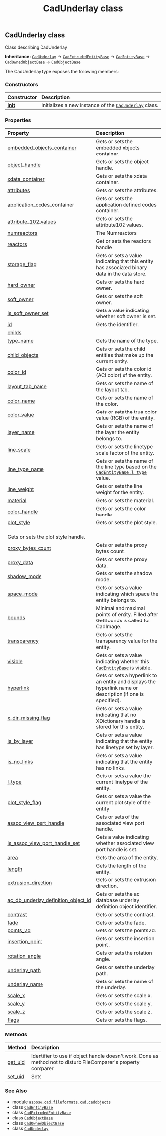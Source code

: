 ﻿---
title: CadUnderlay class
second_title: Aspose.CAD for Python via .NET API References
description: 
type: docs
weight: 1300
url: /python-net/aspose.cad.fileformats.cad.cadobjects/cadunderlay/
is_root: false
---

## CadUnderlay class

Class describing CadUnderlay



**Inheritance:** [`CadUnderlay`](/cad/python-net/aspose.cad.fileformats.cad.cadobjects/cadunderlay) → 
[`CadExtrudedEntityBase`](/cad/python-net/aspose.cad.fileformats.cad.cadobjects/cadextrudedentitybase) → 
[`CadEntityBase`](/cad/python-net/aspose.cad.fileformats.cad.cadobjects/cadentitybase) → 
[`CadOwnedObjectBase`](/cad/python-net/aspose.cad.fileformats.cad.cadobjects/cadownedobjectbase) → 
[`CadObjectBase`](/cad/python-net/aspose.cad.fileformats.cad.cadobjects/cadobjectbase)



The CadUnderlay type exposes the following members:

### Constructors
| Constructor | Description |
| :- | :- |
| [__init__](/cad/python-net/aspose.cad.fileformats.cad.cadobjects/cadunderlay/__init__/#) | Initializes a new instance of the [`CadUnderlay`](/cad/python-net/aspose.cad.fileformats.cad.cadobjects/cadunderlay) class. |


### Properties
| Property | Description |
| :- | :- |
| [embedded_objects_container](/cad/python-net/aspose.cad.fileformats.cad.cadobjects/cadunderlay/embedded_objects_container) | Gets or sets the embedded objects container. |
| [object_handle](/cad/python-net/aspose.cad.fileformats.cad.cadobjects/cadunderlay/object_handle) | Gets or sets the object handle. |
| [xdata_container](/cad/python-net/aspose.cad.fileformats.cad.cadobjects/cadunderlay/xdata_container) | Gets or sets the xdata container. |
| [attributes](/cad/python-net/aspose.cad.fileformats.cad.cadobjects/cadunderlay/attributes) | Gets or sets the attributes. |
| [application_codes_container](/cad/python-net/aspose.cad.fileformats.cad.cadobjects/cadunderlay/application_codes_container) | Gets or sets the application defined codes container. |
| [attribute_102_values](/cad/python-net/aspose.cad.fileformats.cad.cadobjects/cadunderlay/attribute_102_values) | Gets or sets the attribute102 values. |
| [numreactors](/cad/python-net/aspose.cad.fileformats.cad.cadobjects/cadunderlay/numreactors) | The Numreactors |
| [reactors](/cad/python-net/aspose.cad.fileformats.cad.cadobjects/cadunderlay/reactors) | Get or sets the reactors handle |
| [storage_flag](/cad/python-net/aspose.cad.fileformats.cad.cadobjects/cadunderlay/storage_flag) | Gets or sets a value indicating that this entity has associated binary data in the data store. |
| [hard_owner](/cad/python-net/aspose.cad.fileformats.cad.cadobjects/cadunderlay/hard_owner) | Gets or sets the hard owner. |
| [soft_owner](/cad/python-net/aspose.cad.fileformats.cad.cadobjects/cadunderlay/soft_owner) | Gets or sets the soft owner. |
| [is_soft_owner_set](/cad/python-net/aspose.cad.fileformats.cad.cadobjects/cadunderlay/is_soft_owner_set) | Gets a value indicating whether soft owner is set. |
| [id](/cad/python-net/aspose.cad.fileformats.cad.cadobjects/cadunderlay/id) | Gets the identifier. |
| [childs](/cad/python-net/aspose.cad.fileformats.cad.cadobjects/cadunderlay/childs) |  |
| [type_name](/cad/python-net/aspose.cad.fileformats.cad.cadobjects/cadunderlay/type_name) | Gets the name of the type. |
| [child_objects](/cad/python-net/aspose.cad.fileformats.cad.cadobjects/cadunderlay/child_objects) | Gets or sets the child entities that make up the current entity. |
| [color_id](/cad/python-net/aspose.cad.fileformats.cad.cadobjects/cadunderlay/color_id) | Gets or sets the color id (ACI color) of the entity. |
| [layout_tab_name](/cad/python-net/aspose.cad.fileformats.cad.cadobjects/cadunderlay/layout_tab_name) | Gets or sets the name of the layout tab. |
| [color_name](/cad/python-net/aspose.cad.fileformats.cad.cadobjects/cadunderlay/color_name) | Gets or sets the name of the color. |
| [color_value](/cad/python-net/aspose.cad.fileformats.cad.cadobjects/cadunderlay/color_value) | Gets or sets the true color value (RGB) of the entity. |
| [layer_name](/cad/python-net/aspose.cad.fileformats.cad.cadobjects/cadunderlay/layer_name) | Gets or sets the name of the layer the entity belongs to. |
| [line_scale](/cad/python-net/aspose.cad.fileformats.cad.cadobjects/cadunderlay/line_scale) | Gets or sets the linetype scale factor of the entity. |
| [line_type_name](/cad/python-net/aspose.cad.fileformats.cad.cadobjects/cadunderlay/line_type_name) | Gets or sets the name of the line type based on the [`CadEntityBase.l_type`](/cad/python-net/aspose.cad.fileformats.cad.cadobjects/cadentitybase#l_type) value. |
| [line_weight](/cad/python-net/aspose.cad.fileformats.cad.cadobjects/cadunderlay/line_weight) | Gets or sets the line weight for the entity. |
| [material](/cad/python-net/aspose.cad.fileformats.cad.cadobjects/cadunderlay/material) | Gets or sets the material. |
| [color_handle](/cad/python-net/aspose.cad.fileformats.cad.cadobjects/cadunderlay/color_handle) | Gets or sets the color handle. |
| [plot_style](/cad/python-net/aspose.cad.fileformats.cad.cadobjects/cadunderlay/plot_style) | Gets or sets the plot style.<br/>Gets or sets the plot style handle. |
| [proxy_bytes_count](/cad/python-net/aspose.cad.fileformats.cad.cadobjects/cadunderlay/proxy_bytes_count) | Gets or sets the proxy bytes count. |
| [proxy_data](/cad/python-net/aspose.cad.fileformats.cad.cadobjects/cadunderlay/proxy_data) | Gets or sets the proxy data. |
| [shadow_mode](/cad/python-net/aspose.cad.fileformats.cad.cadobjects/cadunderlay/shadow_mode) | Gets or sets the shadow mode. |
| [space_mode](/cad/python-net/aspose.cad.fileformats.cad.cadobjects/cadunderlay/space_mode) | Gets or sets a value indicating which space the entity belongs to. |
| [bounds](/cad/python-net/aspose.cad.fileformats.cad.cadobjects/cadunderlay/bounds) | Minimal and maximal points of entity. Filled after GetBounds is called for CadImage. |
| [transparency](/cad/python-net/aspose.cad.fileformats.cad.cadobjects/cadunderlay/transparency) | Gets or sets the transparency value for the entity. |
| [visible](/cad/python-net/aspose.cad.fileformats.cad.cadobjects/cadunderlay/visible) | Gets or sets a value indicating whether this [`CadEntityBase`](/cad/python-net/aspose.cad.fileformats.cad.cadobjects/cadentitybase) is visible. |
| [hyperlink](/cad/python-net/aspose.cad.fileformats.cad.cadobjects/cadunderlay/hyperlink) | Gets or sets a hyperlink to an entity and displays the hyperlink name or description (if one is specified). |
| [x_dir_missing_flag](/cad/python-net/aspose.cad.fileformats.cad.cadobjects/cadunderlay/x_dir_missing_flag) | Gets or sets a value indicating that no XDictionary handle is stored for this entity. |
| [is_by_layer](/cad/python-net/aspose.cad.fileformats.cad.cadobjects/cadunderlay/is_by_layer) | Gets or sets a value indicating that the entity has linetype set by layer. |
| [is_no_links](/cad/python-net/aspose.cad.fileformats.cad.cadobjects/cadunderlay/is_no_links) | Gets or sets a value indicating that the entity has no links. |
| [l_type](/cad/python-net/aspose.cad.fileformats.cad.cadobjects/cadunderlay/l_type) | Gets or sets a value the current linetype of the entity. |
| [plot_style_flag](/cad/python-net/aspose.cad.fileformats.cad.cadobjects/cadunderlay/plot_style_flag) | Gets or sets a value the current plot style of the entity |
| [assoc_view_port_handle](/cad/python-net/aspose.cad.fileformats.cad.cadobjects/cadunderlay/assoc_view_port_handle) | Gets or sets of the associated view port handle. |
| [is_assoc_view_port_handle_set](/cad/python-net/aspose.cad.fileformats.cad.cadobjects/cadunderlay/is_assoc_view_port_handle_set) | Gets a value indicating whether associated view port handle is set. |
| [area](/cad/python-net/aspose.cad.fileformats.cad.cadobjects/cadunderlay/area) | Gets the area of the entity. |
| [length](/cad/python-net/aspose.cad.fileformats.cad.cadobjects/cadunderlay/length) | Gets the length of the entity. |
| [extrusion_direction](/cad/python-net/aspose.cad.fileformats.cad.cadobjects/cadunderlay/extrusion_direction) | Gets or sets the extrusion direction. |
| [ac_db_underlay_definition_object_id](/cad/python-net/aspose.cad.fileformats.cad.cadobjects/cadunderlay/ac_db_underlay_definition_object_id) | Gets or sets the ac database underlay definition object identifier. |
| [contrast](/cad/python-net/aspose.cad.fileformats.cad.cadobjects/cadunderlay/contrast) | Gets or sets the contrast. |
| [fade](/cad/python-net/aspose.cad.fileformats.cad.cadobjects/cadunderlay/fade) | Gets or sets the fade. |
| [points_2d](/cad/python-net/aspose.cad.fileformats.cad.cadobjects/cadunderlay/points_2d) | Gets or sets the points2d. |
| [insertion_point](/cad/python-net/aspose.cad.fileformats.cad.cadobjects/cadunderlay/insertion_point) | Gets or sets the insertion point . |
| [rotation_angle](/cad/python-net/aspose.cad.fileformats.cad.cadobjects/cadunderlay/rotation_angle) | Gets or sets the rotation angle. |
| [underlay_path](/cad/python-net/aspose.cad.fileformats.cad.cadobjects/cadunderlay/underlay_path) | Gets or sets the underlay path. |
| [underlay_name](/cad/python-net/aspose.cad.fileformats.cad.cadobjects/cadunderlay/underlay_name) | Gets or sets the name of the underlay. |
| [scale_x](/cad/python-net/aspose.cad.fileformats.cad.cadobjects/cadunderlay/scale_x) | Gets or sets the scale x. |
| [scale_y](/cad/python-net/aspose.cad.fileformats.cad.cadobjects/cadunderlay/scale_y) | Gets or sets the scale y. |
| [scale_z](/cad/python-net/aspose.cad.fileformats.cad.cadobjects/cadunderlay/scale_z) | Gets or sets the scale z. |
| [flags](/cad/python-net/aspose.cad.fileformats.cad.cadobjects/cadunderlay/flags) | Gets or sets the flags. |


### Methods
| Method | Description |
| :- | :- |
| [get_uid](/cad/python-net/aspose.cad.fileformats.cad.cadobjects/cadunderlay/get_uid/#) | Identifier to use if object handle doesn't work. Done as method not to disturb FileComparer's property comparer |
| [set_uid](/cad/python-net/aspose.cad.fileformats.cad.cadobjects/cadunderlay/set_uid/#str) | Sets |



### See Also
* module [`aspose.cad.fileformats.cad.cadobjects`](..)
* class [`CadEntityBase`](/cad/python-net/aspose.cad.fileformats.cad.cadobjects/cadentitybase)
* class [`CadExtrudedEntityBase`](/cad/python-net/aspose.cad.fileformats.cad.cadobjects/cadextrudedentitybase)
* class [`CadObjectBase`](/cad/python-net/aspose.cad.fileformats.cad.cadobjects/cadobjectbase)
* class [`CadOwnedObjectBase`](/cad/python-net/aspose.cad.fileformats.cad.cadobjects/cadownedobjectbase)
* class [`CadUnderlay`](/cad/python-net/aspose.cad.fileformats.cad.cadobjects/cadunderlay)
